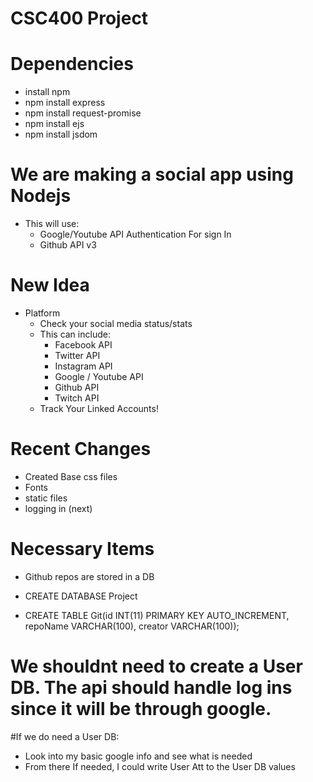 # CSC400 Project

# Dependencies
  - install npm
  - npm install express
  - npm install request-promise
  - npm install ejs
  - npm install jsdom



# We are making a social app using Nodejs
  - This will use:
      - Google/Youtube API Authentication For sign In
      - Github API v3

# New Idea
  - Platform
    - Check your social media status/stats
    - This can include:
      - Facebook API
      - Twitter API
      - Instagram API
      - Google / Youtube API
      - Github API
      - Twitch API
    - Track Your Linked Accounts!


# Recent Changes
  - Created Base css files
  - Fonts
  - static files
  - logging in (next)

# Necessary Items
  - Github repos are stored in a DB
  - CREATE DATABASE Project

  - CREATE TABLE Git(id INT(11) PRIMARY KEY AUTO_INCREMENT, repoName VARCHAR(100), creator VARCHAR(100));


# We shouldnt need to create a User DB. The api should handle log ins since it will be through google.

#If we do need a User DB:
  - Look into my basic google info and see what is needed
  - From there If needed, I could write User Att to the User DB values
